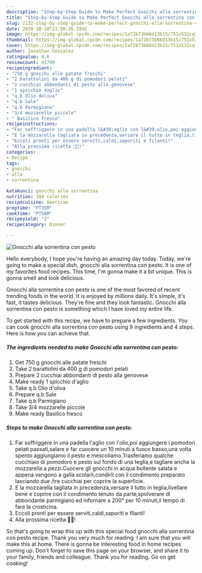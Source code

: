 ```yaml
---
description: "Step-by-Step Guide to Make Perfect Gnocchi alla sorrentina con pesto"
title: "Step-by-Step Guide to Make Perfect Gnocchi alla sorrentina con pesto"
slug: 2132-step-by-step-guide-to-make-perfect-gnocchi-alla-sorrentina-con-pesto
date: 2020-10-18T21:50:26.194Z
image: https://img-global.cpcdn.com/recipes/1a72b73b66d13b15/751x532cq70/gnocchi-alla-sorrentina-con-pesto-recipe-main-photo.jpg
thumbnail: https://img-global.cpcdn.com/recipes/1a72b73b66d13b15/751x532cq70/gnocchi-alla-sorrentina-con-pesto-recipe-main-photo.jpg
cover: https://img-global.cpcdn.com/recipes/1a72b73b66d13b15/751x532cq70/gnocchi-alla-sorrentina-con-pesto-recipe-main-photo.jpg
author: Jonathan Gonzalez
ratingvalue: 4.6
reviewcount: 41799
recipeingredient:
- "750 g gnocchi alle patate freschi"
- "2 barattolini da 400 g di pomodori pelati"
- "2 cucchiai abbondanti di pesto alla genovese"
- "1 spicchio daglio"
- "q.b Olio doliva"
- "q.b Sale"
- "q.b Parmigiano"
- "3/4 mozzarelle piccole"
- " Basilico fresco"
recipeinstructions:
- "Far soffriggere in una padella l&#39;aglio con l&#39;olio,poi aggiungere i pomodori pelati passati,salare e far cuocere un 10 minuti a fuoco basso,una volta spento aggiungiamo il pesto e mescoliamo.Trasferiamo qualche cucchiaio di pomodoro e pesto sul fondo di una teglia,e tagliare anche la mozzarella a pezzi.Cuocere gli gnocchi in acqua bollente salata e appena vengono a galla scolarli,condirli con il condimento preparato lasciando due /tre cucchiai per coprire la superficie."
- "E la mozzarella tagliata in precedenza,versare il tutto in teglia,livellare bene e coprire con il condimento tenuto da parte,spolverare di abbondante parmigiano ed infornare a 200° per 10 minuti,il tempo di fare la crosticina."
- "Eccoli pronti per essere serviti,caldi,saporiti e filanti!"
- "Alla prossima ricetta 👩‍🍳!"
categories:
- Recipe
tags:
- gnocchi
- alla
- sorrentina

katakunci: gnocchi alla sorrentina 
nutrition: 104 calories
recipecuisine: American
preptime: "PT35M"
cooktime: "PT56M"
recipeyield: "2"
recipecategory: Dinner

---
```



![Gnocchi alla sorrentina con pesto](https://img-global.cpcdn.com/recipes/1a72b73b66d13b15/751x532cq70/gnocchi-alla-sorrentina-con-pesto-recipe-main-photo.jpg)

Hello everybody, I hope you're having an amazing day today. Today, we're going to make a special dish, gnocchi alla sorrentina con pesto. It is one of my favorites food recipes. This time, I'm gonna make it a bit unique. This is gonna smell and look delicious.



Gnocchi alla sorrentina con pesto is one of the most favored of recent trending foods in the world. It is enjoyed by millions daily. It's simple, it's fast, it tastes delicious. They're fine and they look fantastic. Gnocchi alla sorrentina con pesto is something which I have loved my entire life.


To get started with this recipe, we have to prepare a few ingredients. You can cook gnocchi alla sorrentina con pesto using 9 ingredients and 4 steps. Here is how you can achieve that.

<!--inarticleads1-->

##### The ingredients needed to make Gnocchi alla sorrentina con pesto:

1. Get 750 g gnocchi alle patate freschi
1. Take 2 barattolini da 400 g di pomodori pelati
1. Prepare 2 cucchiai abbondanti di pesto alla genovese
1. Make ready 1 spicchio d&#39;aglio
1. Take q.b Olio d&#39;oliva
1. Prepare q.b Sale
1. Take q.b Parmigiano
1. Take 3/4 mozzarelle piccole
1. Make ready  Basilico fresco




<!--inarticleads2-->

##### Steps to make Gnocchi alla sorrentina con pesto:

1. Far soffriggere in una padella l&#39;aglio con l&#39;olio,poi aggiungere i pomodori pelati passati,salare e far cuocere un 10 minuti a fuoco basso,una volta spento aggiungiamo il pesto e mescoliamo.Trasferiamo qualche cucchiaio di pomodoro e pesto sul fondo di una teglia,e tagliare anche la mozzarella a pezzi.Cuocere gli gnocchi in acqua bollente salata e appena vengono a galla scolarli,condirli con il condimento preparato lasciando due /tre cucchiai per coprire la superficie.
1. E la mozzarella tagliata in precedenza,versare il tutto in teglia,livellare bene e coprire con il condimento tenuto da parte,spolverare di abbondante parmigiano ed infornare a 200° per 10 minuti,il tempo di fare la crosticina.
1. Eccoli pronti per essere serviti,caldi,saporiti e filanti!
1. Alla prossima ricetta 👩‍🍳!




So that's going to wrap this up with this special food gnocchi alla sorrentina con pesto recipe. Thank you very much for reading. I am sure that you will make this at home. There is gonna be interesting food in home recipes coming up. Don't forget to save this page on your browser, and share it to your family, friends and colleague. Thank you for reading. Go on get cooking!
